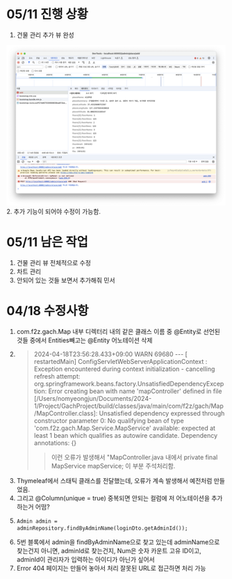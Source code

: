 05/11 진행 상황
===

1. 건물 관리 추가 뷰 완성
<img src="./src/main/resources/static/image/place-add-dataFormat.png" title="장소 추가"/>
2. 추가 기능이 되어야 수정이 가능함.


05/11 남은 작업
===

1. 건물 관리 뷰 전체적으로 수정
2. 차트 관리
3. 안되어 있는 것들 보면서 추가해줘 민서

04/18 수정사항
===

1. com.f2z.gach.Map 내부 디렉터리 내의 같은 클래스 이름 중 @Entity로 선언된 것들 중에서 Entities빼고는 @Entity 어노테이션 삭제
2. >2024-04-18T23:56:28.433+09:00  WARN 69680 --- [  restartedMain] ConfigServletWebServerApplicationContext : Exception encountered during context initialization - cancelling refresh attempt: org.springframework.beans.factory.UnsatisfiedDependencyException: Error creating bean with name 'mapController' defined in file [/Users/nomyeongjun/Documents/2024-1/Project/GachProject/build/classes/java/main/com/f2z/gach/Map/MapController.class]: Unsatisfied dependency expressed through constructor parameter 0: No qualifying bean of type 'com.f2z.gach.Map.Service.MapService' available: expected at least 1 bean which qualifies as autowire candidate. Dependency annotations: {}
   > > 이런 오류가 발생해서
   > >  "MapController.java 내에서 private final MapService mapService; 이 부분 주석처리함.
   > 
3. Thymeleaf에서 스태틱 클래스를 전달했는데, 오류가 계속 발생해서 예전처럼 만들었음.
4. 그리고 @Column(unique = true) 중복되면 안되는 컬럼에 저 어노테이션을 추가하는거 어떰?
5.     Admin admin = adminRepository.findByAdminName(loginDto.getAdminId());
5. 5번 블록에서 admin을 findByAdminName으로 찾고 있는데 adminName으로 찾는건지 아니면, adminId로 찾는건지, Num은 숫자 카운트 고유 ID이고, adminId이 관리자가 입력하는 아이디가 아닌가 싶어서
6. Error 404 페이지는 만들어 놓아서 처리 잘못된 URL로 접근하면 처리 가능